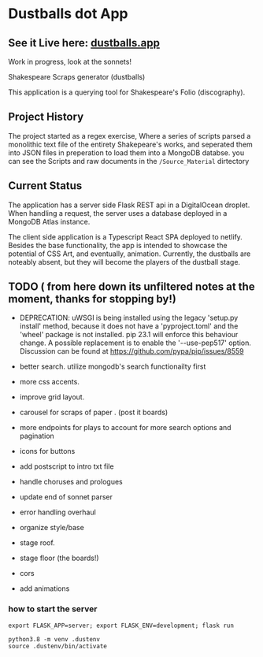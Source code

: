 
# Dustballs dot App

## See it Live here: [dustballs.app](https://dustballs.app) 

Work in progress, look at the sonnets! 

Shakespeare Scraps generator
(dustballs)

This application is a querying tool for Shakespeare's Folio (discography). 


## Project History

The project started as a regex exercise, Where a series of scripts parsed  a monolithic text file of the entirety Shakepeare's works, and seperated them into JSON  files in preperation to load them into a MongoDB databse. you can see the Scripts and raw documents in the `/Source_Material` dirtectory


## Current Status

The application has a server side Flask REST api in a DigitalOcean droplet. When handling a request, the server uses a database deployed in a MongoDB Atlas instance.

The client side application is a Typescript React SPA deployed to netlify. Besides the base functionality, the app is intended to showcase the potential of CSS Art, and eventually, animation. Currently, the dustballs are noteably absent, but they will become the players of the dustball stage.



## TODO ( from here down its unfiltered notes at the moment, thanks for stopping by!)

-  DEPRECATION: uWSGI is being installed using the legacy 'setup.py install' method, because it does not have a 'pyproject.toml' and the 'wheel' package is not installed. pip 23.1 will enforce this behaviour change. A possible replacement is to enable the '--use-pep517' option. Discussion can be found at https://github.com/pypa/pip/issues/8559

- better search. utilize mongodb's search functionailty first
- more css accents. 
- improve grid layout.
- carousel for scraps of paper . (post it boards)
- more endpoints for plays to account for more search options and pagination
- icons for buttons
- add postscript to intro txt file
- handle choruses and prologues
- update end of sonnet parser
- error handling overhaul
- organize style/base
- stage roof. 
- stage floor (the boards!)
- cors
- add animations

### how to start the server

`export FLASK_APP=server;
export FLASK_ENV=development;
flask run`

```
python3.8 -m venv .dustenv 
source .dustenv/bin/activate
```


